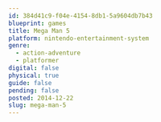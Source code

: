 ```yaml
---
id: 384d41c9-f04e-4154-8db1-5a9604db7b43
blueprint: games
title: Mega Man 5
platform: nintendo-entertainment-system
genre:
  - action-adventure
  - platformer
digital: false
physical: true
guide: false
pending: false
posted: 2014-12-22
slug: mega-man-5
---
```

